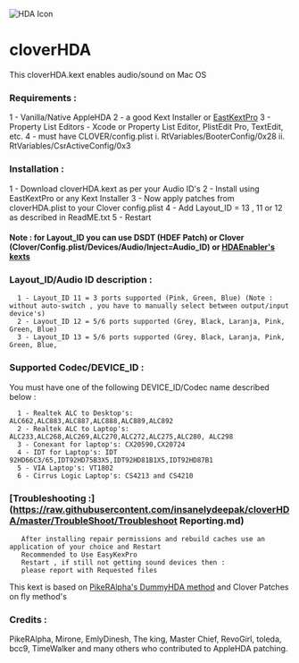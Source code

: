 
![HDA Icon](https://raw.githubusercontent.com/insanelydeepak/cloverHDA/master/cloverHDA.jpg)
# cloverHDA 

This cloverHDA.kext enables audio/sound on Mac OS 


### Requirements : 
  1 - Vanilla/Native AppleHDA 
  2 - a good Kext Installer or [EastKextPro](http://www.insanelymac.com/forum/files/file/397-easykext-pro-a-minimal-and-super-fast-kext-installer/)
  3 - Property List Editors - Xcode or Property List Editor, PlistEdit Pro, TextEdit, etc.
  4 -  must have CLOVER/config.plist
       i. RtVariables/BooterConfig/0x28
       ii. RtVariables/CsrActiveConfig/0x3 


### Installation :

  1 - Download cloverHDA.kext as per your Audio ID's 
  2 - Install using EastKextPro or any Kext Installer
  3 - Now apply patches from cloverHDA.plist to your Clover config.plist 
  4 - Add Layout_ID = 13 , 11 or 12 as described in ReadME.txt 
  5 - Restart 

#### Note : for Layout_ID you can use DSDT (HDEF Patch) or Clover (Clover/Config.plist/Devices/Audio/Inject=Audio_ID) or [HDAEnabler's kexts](https://bitbucket.org/insanelydeepak/hdaenablers-applehda-for-hackintosh/downloads)

### Layout_ID/Audio ID description :

      1 - Layout_ID 11 = ​​3 ports supported (Pink, Green, Blue) (Note : without auto-switch , you have to manually select between output/input device's) 
      2 - Layout_ID 12 = 5/6 ports supported (Grey, Black, Laranja, Pink, Green, Blue) 
      3 - Layout_ID 13 = 5/6 ports supported (Grey, Black, Laranja, Pink, Green, Blue, 

### Supported Codec/DEVICE_ID :

  You must have one of the following DEVICE_ID/Codec name described below :
 
      1 - Realtek ALC to Desktop's: ALC662,ALC883,ALC887,ALC888,ALC889,ALC892
      2 - Realtek ALC to Laptop's: ALC233,ALC268,ALC269,ALC270,ALC272,ALC275,ALC280, ALC298 
      3 - Conexant for laptop's: CX20590,CX20724 
      4 - IDT for Laptop's: IDT 92HD66C3/65,IDT92HD75B3X5,IDT92HD81B1X5,IDT92HD87B1 
      5 - VIA Laptop's: VT1802 
      6 - Cirrus Logic Laptop's: CS4213 and CS4210 

###  [Troubleshooting :](https://raw.githubusercontent.com/insanelydeepak/cloverHDA/master/TroubleShoot/Troubleshoot Reporting.md)
       After installing repair permissions and rebuild caches use an application of your choice and Restart
       Recommended to Use EasyKexPro  
       Restart , if still not getting sound devices then :
       please report with Requested files 


This kext is based on  [PikeRAlpha's DummyHDA method](https://pikeralpha.wordpress.com/2013/12/17/new-style-of-applehda-kext-patching/) and Clover Patches on fly  method's
### Credits :
PikeRAlpha, Mirone, EmlyDinesh, The king, Master Chief, RevoGirl, toleda, bcc9, TimeWalker and many others who contributed to AppleHDA patching.

